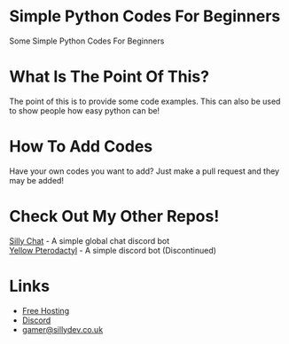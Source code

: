# Simple Python Codes For Beginners 
Some Simple Python Codes For Beginners 

# What Is The Point Of This?
The point of this is to provide some code examples. This can also be used to show people how easy python can be!

# How To Add Codes
Have your own codes you want to add? Just make a pull request and they may be added!

# Check Out My Other Repos!
[Silly Chat](https://github.com/TheGamer3514/silly-chat) - A simple global chat discord bot <br>
[Yellow Pterodactyl](https://github.com/TheGamer3514/Yellow-Pterodactyl) - A simple discord bot (Discontinued)<br>
# Links
- [Free Hosting](https://panel.sillydev.co.uk)
- [Discord](https://discord.gg/WeQ3TpdfZM)
- gamer@sillydev.co.uk